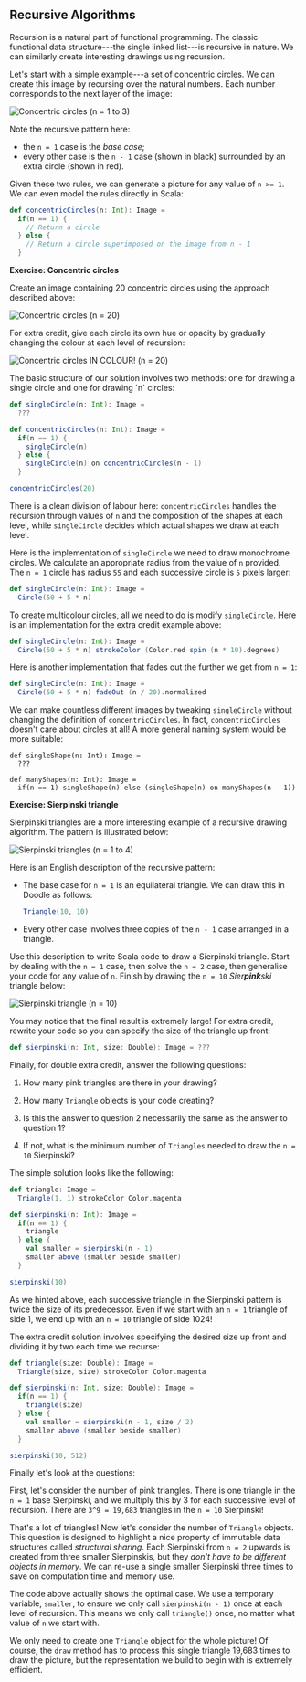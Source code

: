 ## Recursive Algorithms

Recursion is a natural part of functional programming.
The classic functional data structure---the single linked list---is recursive in nature.
We can similarly create interesting drawings using recursion.

Let's start with a simple example---a set of concentric circles.
We can create this image by recursing over the natural numbers.
Each number corresponds to the next layer of the image:

![Concentric circles (n = 1 to 3)](src/pages/fp/concentric-circles-steps.pdf+svg)

Note the recursive pattern here:

 - the `n = 1` case is the *base case*;
 - every other case is the `n - 1` case (shown in black)
   surrounded by an extra circle (shown in red).

Given these two rules, we can generate a picture for any value of `n >= 1`.
We can even model the rules directly in Scala:

~~~ scala
def concentricCircles(n: Int): Image =
  if(n == 1) {
    // Return a circle
  } else {
    // Return a circle superimposed on the image from n - 1
  }
~~~

**Exercise: Concentric circles**

Create an image containing 20 concentric circles
using the approach described above:

![Concentric circles (n = 20)](src/pages/fp/concentric-circles.png)

For extra credit, give each circle its own hue or opacity
by gradually changing the colour at each level of recursion:

![Concentric circles IN COLOUR! (n = 20)](src/pages/fp/concentric-circles2.png)

<div class="solution">
The basic structure of our solution involves two methods:
one for drawing a single circle and one for drawing `n` circles:

~~~ scala
def singleCircle(n: Int): Image =
  ???

def concentricCircles(n: Int): Image =
  if(n == 1) {
    singleCircle(n)
  } else {
    singleCircle(n) on concentricCircles(n - 1)
  }

concentricCircles(20)
~~~

There is a clean division of labour here:
`concentricCircles` handles the recursion through values of `n`
and the composition of the shapes at each level,
while `singleCircle` decides which actual shapes we draw at each level.

Here is the implementation of `singleCircle` we need to draw monochrome circles.
We calculate an appropriate radius from the value of `n` provided.
The `n = 1` circle has radius `55` and
each successive circle is `5` pixels larger:

~~~ scala
def singleCircle(n: Int): Image =
  Circle(50 + 5 * n)
~~~

To create multicolour circles, all we need to do is modify `singleCircle`.
Here is an implementation for the extra credit example above:

~~~ scala
def singleCircle(n: Int): Image =
  Circle(50 + 5 * n) strokeColor (Color.red spin (n * 10).degrees)
~~~

Here is another implementation that fades out the further we get from `n = 1`:

~~~ scala
def singleCircle(n: Int): Image =
  Circle(50 + 5 * n) fadeOut (n / 20).normalized
~~~

We can make countless different images by tweaking `singleCircle`
without changing the definition of `concentricCircles`.
In fact, `concentricCircles` doesn't care about circles at all!
A more general naming system would be more suitable:

~~~
def singleShape(n: Int): Image =
  ???

def manyShapes(n: Int): Image =
  if(n == 1) singleShape(n) else (singleShape(n) on manyShapes(n - 1))
~~~
</div>

**Exercise: Sierpinski triangle**

Sierpinski triangles are a more interesting example of a recursive drawing
algorithm. The pattern is illustrated below:


![Sierpinski triangles (n = 1 to 4)](src/pages/fp/sierpinski-steps.pdf+svg)

Here is an English description of the recursive pattern:

 -  The base case for `n = 1` is an equilateral triangle.
    We can draw this in Doodle as follows:

    ~~~ scala
    Triangle(10, 10)
    ~~~

 -  Every other case involves three copies of the `n - 1` case
    arranged in a triangle.

Use this description to write Scala code to draw a Sierpinski triangle.
Start by dealing with the `n = 1` case, then solve the `n = 2` case,
then generalise your code for any value of `n`. Finish by drawing the
`n = 10` *Sier**pink**ski* triangle below:

![Sierpinski triangle (n = 10)](src/pages/fp/sierpinski.png)

You may notice that the final result is extremely large!
For extra credit, rewrite your code so you can specify
the size of the triangle up front:

~~~ scala
def sierpinski(n: Int, size: Double): Image = ???
~~~

Finally, for double extra credit, answer the following questions:

 1. How many pink triangles are there in your drawing?

 2. How many `Triangle` objects is your code creating?

 3. Is this the answer to question 2 necessarily the same
    as the answer to question 1?

 4. If not, what is the minimum number of `Triangles`
    needed to draw the `n = 10` Sierpinski?

<div class="solution">
The simple solution looks like the following:

~~~ scala
def triangle: Image =
  Triangle(1, 1) strokeColor Color.magenta

def sierpinski(n: Int): Image =
  if(n == 1) {
    triangle
  } else {
    val smaller = sierpinski(n - 1)
    smaller above (smaller beside smaller)
  }

sierpinski(10)
~~~

As we hinted above, each successive triangle in the Sierpinski pattern
is twice the size of its predecessor.
Even if we start with an `n = 1` triangle of side 1,
we end up with an `n = 10` triangle of side 1024!

The extra credit solution involves specifying the desired size up front
and dividing it by two each time we recurse:

~~~ scala
def triangle(size: Double): Image =
  Triangle(size, size) strokeColor Color.magenta

def sierpinski(n: Int, size: Double): Image =
  if(n == 1) {
    triangle(size)
  } else {
    val smaller = sierpinski(n - 1, size / 2)
    smaller above (smaller beside smaller)
  }

sierpinski(10, 512)
~~~

Finally let's look at the questions:

First, let's consider the number of pink triangles.
There is one triangle in the `n = 1` base Sierpinski,
and we multiply this by 3 for each successive level of recursion.
There are `3^9 = 19,683` triangles in the `n = 10` Sierpinski!

That's a lot of triangles!
Now let's consider the number of `Triangle` objects.
This question is designed to highlight a nice property
of immutable data structures called *structural sharing*.
Each Sierpinski from `n = 2` upwards is created from three smaller
Sierpinskis, but they *don't have to be different objects in memory*.
We can re-use a single smaller Sierpinski three times
to save on computation time and memory use.

The code above actually shows the optimal case.
We use a temporary variable, `smaller`, to ensure
we only call `sierpinski(n - 1)` once at each level of recursion.
This means we only call `triangle()` once,
no matter what value of `n` we start with.

We only need to create one `Triangle` object for the whole picture!
Of course, the `draw` method has to process this single triangle 19,683 times
to draw the picture, but the representation we build to begin with
is extremely efficient.
</div>
